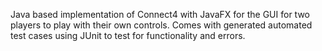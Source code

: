 Java based implementation of Connect4 with JavaFX for the GUI for two players to play with their own controls.
Comes with generated automated test cases using JUnit to test for functionality and errors.
